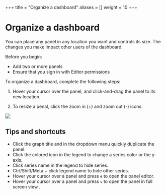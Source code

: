 +++
title = "Organize a dashboard"
aliases = []
weight = 10
+++

# Organize a dashboard

You can place any panel in any location you want and controls its size. The changes you make impact other users of the dashboard.

Before you begin:

- Add two or more panels
- Ensure that you sign in with Editor permissions

To organize a dashboard, complete the following steps:

1. Hover your cursor over the panel, and click-and-drag the panel to its new location.

1. To resize a penal, click the zoom in (+) and zoom out (-) icons.

![](/static/img/docs/animated_gifs/drag_drop.gif)

## Tips and shortcuts

- Click the graph title and in the dropdown menu quickly duplicate the panel.
- Click the colored icon in the legend to change a series color or the y-axis.
- Click series name in the legend to hide series.
- Ctrl/Shift/Meta + click legend name to hide other series.
- Hover your cursor over a panel and press `e` to open the panel editor.
- Hover your cursor over a panel and press `v` to open the panel in full screen view..
